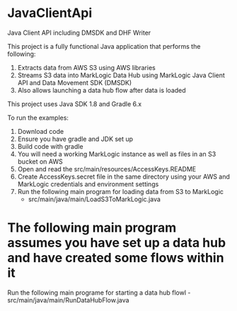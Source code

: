 # JavaClientApi
 Java Client API including DMSDK and DHF Writer

This project is a fully functional Java application that performs the following:
1. Extracts data from AWS S3 using AWS libraries
2. Streams S3 data into MarkLogic Data Hub using MarkLogic Java Client API and Data Movement SDK (DMSDK)
3. Also allows launching a data hub flow after data is loaded

This project uses Java SDK 1.8 and Gradle 6.x

To run the examples:
1. Download code 
2. Ensure you have gradle and JDK set up
4. Build code with gradle
5. You will need a working MarkLogic instance as well as files in an S3 bucket on AWS
6. Open and read the src/main/resources/AccessKeys.README
7. Create AccessKeys.secret file in the same directory using your AWS and MarkLogic credentials and environment settings
8. Run the following main program for loading data from S3 to MarkLogic
      - src/main/java/main/LoadS3ToMarkLogic.java

# The following main program assumes you have set up a data hub and have created some flows within it

Run the following main programe for starting a data hub flowl
      - src/main/java/main/RunDataHubFlow.java
